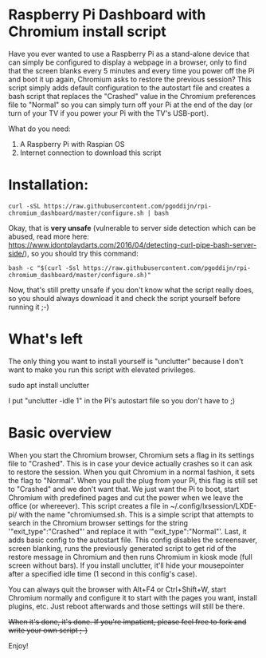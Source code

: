 # Raspberry Pi Dashboard with Chromium install script
Have you ever wanted to use a Raspberry Pi as a stand-alone device that can simply be configured to display a webpage in a browser, only to find that the screen blanks every 5 minutes and every time you power off the Pi and boot it up again, Chromium asks to restore the previous session?
This script simply adds default configuration to the autostart file and creates a bash script that replaces the "Crashed" value in the Chromium preferences file to "Normal" so you can simply turn off your Pi at the end of the day (or turn of your TV if you power your Pi with the TV's USB-port).

What do you need:
1. A Raspberry Pi with Raspian OS
2. Internet connection to download this script

# Installation:

    curl -sSL https://raw.githubusercontent.com/pgoddijn/rpi-chromium_dashboard/master/configure.sh | bash

Okay, that is **very unsafe** (vulnerable to server side detection which can be abused, read more here: https://www.idontplaydarts.com/2016/04/detecting-curl-pipe-bash-server-side/), so you should try this command:

    bash -c "$(curl -Ssl https://raw.githubusercontent.com/pgoddijn/rpi-chromium_dashboard/master/configure.sh)"

Now, that's still pretty unsafe if you don't know what the script really does, so you should always download it and check the script yourself before running it ;-)


# What's left

The only thing you want to install yourself is "unclutter" because I don't want to make you run this script with elevated privileges.

   sudo apt install unclutter

I put "unclutter -idle 1" in the Pi's autostart file so you don't have to ;)


# Basic overview
When you start the Chromium browser, Chromium sets a flag in its settings file to "Crashed". This is in case your device actually crashes so it can ask to restore the session. When you quit Chromium in a normal fashion, it sets the flag to "Normal".
When you pull the plug from your Pi, this flag is still set to "Crashed" and we don't want that. We just want the Pi to boot, start Chromium with predefined pages and cut the power when we leave the office (or whereever).
This script creates a file in ~/.config/lxsession/LXDE-pi/ with the name "chromiumsed.sh. This is a simple script that attempts to search in the Chromium browser settings for the string '"exit_type":"Crashed"' and replace it with '"exit_type":"Normal"'.
Last, it adds basic config to the autostart file. This config disables the screensaver, screen blanking, runs the previously generated script to get rid of the restore message in Chromium and then runs Chromium in kiosk mode (full screen without bars).
If you install unclutter, it'll hide your mousepointer after a specified idle time (1 second in this config's case).

You can always quit the browser with Alt+F4 or Ctrl+Shift+W, start Chromium normally and configure it to start with the pages you want, install plugins, etc. Just reboot afterwards and those settings will still be there.

~~When it's done, it's done. If you're impatient, please feel free to fork and write your own script ;-)~~


Enjoy!
